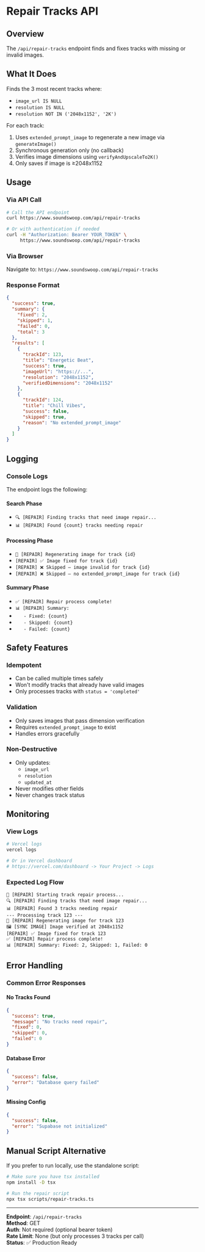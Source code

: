 # Repair Tracks API

## Overview

The `/api/repair-tracks` endpoint finds and fixes tracks with missing or invalid images.

## What It Does

Finds the 3 most recent tracks where:
- `image_url IS NULL`
- `resolution IS NULL`
- `resolution NOT IN ('2048x1152', '2K')`

For each track:
1. Uses `extended_prompt_image` to regenerate a new image via `generateImage()`
2. Synchronous generation only (no callback)
3. Verifies image dimensions using `verifyAndUpscaleTo2K()`
4. Only saves if image is ≥2048x1152

## Usage

### Via API Call
```bash
# Call the API endpoint
curl https://www.soundswoop.com/api/repair-tracks

# Or with authentication if needed
curl -H "Authorization: Bearer YOUR_TOKEN" \
     https://www.soundswoop.com/api/repair-tracks
```

### Via Browser
Navigate to: `https://www.soundswoop.com/api/repair-tracks`

### Response Format
```json
{
  "success": true,
  "summary": {
    "fixed": 2,
    "skipped": 1,
    "failed": 0,
    "total": 3
  },
  "results": [
    {
      "trackId": 123,
      "title": "Energetic Beat",
      "success": true,
      "imageUrl": "https://...",
      "resolution": "2048x1152",
      "verifiedDimensions": "2048x1152"
    },
    {
      "trackId": 124,
      "title": "Chill Vibes",
      "success": false,
      "skipped": true,
      "reason": "No extended_prompt_image"
    }
  ]
}
```

## Logging

### Console Logs
The endpoint logs the following:

#### Search Phase
- `🔍 [REPAIR] Finding tracks that need image repair...`
- `📊 [REPAIR] Found {count} tracks needing repair`

#### Processing Phase
- `🔧 [REPAIR] Regenerating image for track {id}`
- `[REPAIR] ✅ Image fixed for track {id}`
- `[REPAIR] ❌ Skipped — image invalid for track {id}`
- `[REPAIR] ❌ Skipped — no extended_prompt_image for track {id}`

#### Summary Phase
- `✅ [REPAIR] Repair process complete!`
- `📊 [REPAIR] Summary:`
- `   - Fixed: {count}`
- `   - Skipped: {count}`
- `   - Failed: {count}`

## Safety Features

### Idempotent
- Can be called multiple times safely
- Won't modify tracks that already have valid images
- Only processes tracks with `status = 'completed'`

### Validation
- Only saves images that pass dimension verification
- Requires `extended_prompt_image` to exist
- Handles errors gracefully

### Non-Destructive
- Only updates:
  - `image_url`
  - `resolution`
  - `updated_at`
- Never modifies other fields
- Never changes track status

## Monitoring

### View Logs
```bash
# Vercel logs
vercel logs

# Or in Vercel dashboard
# https://vercel.com/dashboard -> Your Project -> Logs
```

### Expected Log Flow
```
🚀 [REPAIR] Starting track repair process...
🔍 [REPAIR] Finding tracks that need image repair...
📊 [REPAIR] Found 3 tracks needing repair
--- Processing track 123 ---
🔧 [REPAIR] Regenerating image for track 123
🖼️ [SYNC IMAGE] Image verified at 2048x1152
[REPAIR] ✅ Image fixed for track 123
✅ [REPAIR] Repair process complete!
📊 [REPAIR] Summary: Fixed: 2, Skipped: 1, Failed: 0
```

## Error Handling

### Common Error Responses

#### No Tracks Found
```json
{
  "success": true,
  "message": "No tracks need repair",
  "fixed": 0,
  "skipped": 0,
  "failed": 0
}
```

#### Database Error
```json
{
  "success": false,
  "error": "Database query failed"
}
```

#### Missing Config
```json
{
  "success": false,
  "error": "Supabase not initialized"
}
```

## Manual Script Alternative

If you prefer to run locally, use the standalone script:

```bash
# Make sure you have tsx installed
npm install -D tsx

# Run the repair script
npx tsx scripts/repair-tracks.ts
```

---

**Endpoint**: `/api/repair-tracks`  
**Method**: GET  
**Auth**: Not required (optional bearer token)  
**Rate Limit**: None (but only processes 3 tracks per call)  
**Status**: ✅ Production Ready

